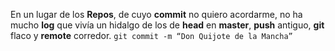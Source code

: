 

En un lugar de los **Repos**,de cuyo **commit** no quiero acordarme,no ha mucho **log** que vivíaun hidalgo de los de **head** en **master**,
**push** antiguo,**git** flaco y **remote** corredor.`git commit -m “Don Quijote de la Mancha”`